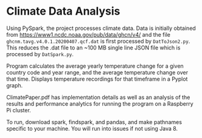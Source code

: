 # Climate Data Analysis

Using PySpark, the project processes climate data.  Data is initially obtained from https://www1.ncdc.noaa.gov/pub/data/ghcn/v4/ and the file ```ghcnm.tavg.v4.0.1.20200407.qcf.dat``` is first processed by ```DatToJson2.py```.  This reduces the .dat file to an ~100 MB single line JSON file which is processed by ```DatSpark.py```.

Program calculates the average yearly temperature change for a given country code and year range, and the average temperature change over that time.  Displays temperature recordings for that timeframe in a Pyplot graph.

ClimatePaper.pdf has implementation details as well as an analysis of the results and performance analytics for running the program on a Raspberry Pi cluster.

To run, download spark, findspark, and pandas, and make pathnames specific to your machine.  You will run into issues if not using Java 8.
